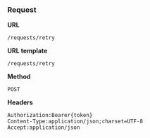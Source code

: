 ### Request

**URL**

`/requests/retry`

**URL template**

`/requests/retry`

**Method**

`POST`

**Headers**

`Authorization:Bearer{token}`  
`Content-Type:application/json;charset=UTF-8`  
`Accept:application/json`  
